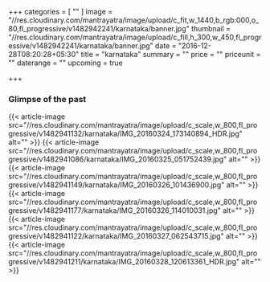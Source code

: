 +++
categories = [
  "" ]
image = "//res.cloudinary.com/mantrayatra/image/upload/c_fit,w_1440,b_rgb:000,o_80,fl_progressive/v1482942241/karnataka/banner.jpg"
thumbnail = "//res.cloudinary.com/mantrayatra/image/upload/c_fill,h_300,w_450,fl_progressive/v1482942241/karnataka/banner.jpg"
date = "2016-12-28T08:20:28+05:30"
title = "karnataka"
summary = ""
price = ""
priceunit = ""
daterange = ""
upcoming = true

+++

### Glimpse of the past
{{< article-image src="//res.cloudinary.com/mantrayatra/image/upload/c_scale,w_800,fl_progressive/v1482941132/karnataka/IMG_20160324_173140894_HDR.jpg" alt="" >}}
{{< article-image src="//res.cloudinary.com/mantrayatra/image/upload/c_scale,w_800,fl_progressive/v1482941086/karnataka/IMG_20160325_051752439.jpg" alt="" >}}
{{< article-image src="//res.cloudinary.com/mantrayatra/image/upload/c_scale,w_800,fl_progressive/v1482941149/karnataka/IMG_20160326_101436900.jpg" alt="" >}}
{{< article-image src="//res.cloudinary.com/mantrayatra/image/upload/c_scale,w_800,fl_progressive/v1482941177/karnataka/IMG_20160326_114010031.jpg" alt="" >}}
{{< article-image src="//res.cloudinary.com/mantrayatra/image/upload/c_scale,w_800,fl_progressive/v1482941122/karnataka/IMG_20160327_062543715.jpg" alt="" >}}
{{< article-image src="//res.cloudinary.com/mantrayatra/image/upload/c_scale,w_800,fl_progressive/v1482941211/karnataka/IMG_20160328_120613361_HDR.jpg" alt="" >}}
